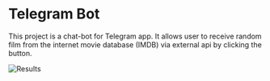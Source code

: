 # Telegram Bot

This project is a chat-bot for Telegram app. It allows user to receive random film from the internet movie database (IMDB) via external api by clicking the button.



![Results](https://snipboard.io/lBXk12.jpg)
